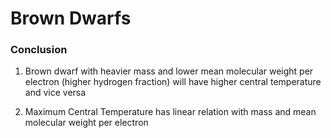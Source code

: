 # Brown Dwarfs

### Conclusion

1.  Brown dwarf with heavier mass and lower mean molecular weight per electron
    (higher hydrogen fraction) will have higher central temperature and vice versa

2.  Maximum Central Temperature has linear relation with mass and mean
    molecular weight per electron
